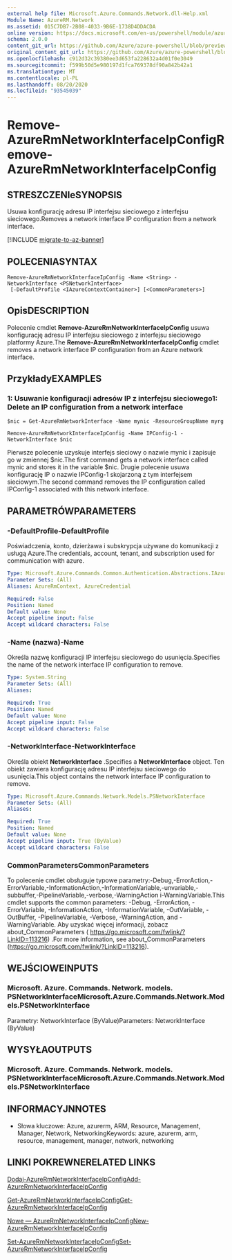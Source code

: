 ```yaml
---
external help file: Microsoft.Azure.Commands.Network.dll-Help.xml
Module Name: AzureRM.Network
ms.assetid: 015C7DB7-2B08-4033-9B6E-1738D4DDACDA
online version: https://docs.microsoft.com/en-us/powershell/module/azurerm.network/remove-azurermnetworkinterfaceipconfig
schema: 2.0.0
content_git_url: https://github.com/Azure/azure-powershell/blob/preview/src/ResourceManager/Network/Commands.Network/help/Remove-AzureRmNetworkInterfaceIpConfig.md
original_content_git_url: https://github.com/Azure/azure-powershell/blob/preview/src/ResourceManager/Network/Commands.Network/help/Remove-AzureRmNetworkInterfaceIpConfig.md
ms.openlocfilehash: c912d32c39380ee3d653fa228632a4d01f0e3049
ms.sourcegitcommit: f599b50d5e980197d1fca769378df90a842b42a1
ms.translationtype: MT
ms.contentlocale: pl-PL
ms.lasthandoff: 08/20/2020
ms.locfileid: "93545039"
---
```

# <span data-ttu-id="cfb70-101">Remove-AzureRmNetworkInterfaceIpConfig</span><span class="sxs-lookup"><span data-stu-id="cfb70-101">Remove-AzureRmNetworkInterfaceIpConfig</span></span>

## <span data-ttu-id="cfb70-102">STRESZCZENIe</span><span class="sxs-lookup"><span data-stu-id="cfb70-102">SYNOPSIS</span></span>
<span data-ttu-id="cfb70-103">Usuwa konfigurację adresu IP interfejsu sieciowego z interfejsu sieciowego.</span><span class="sxs-lookup"><span data-stu-id="cfb70-103">Removes a network interface IP configuration from a network interface.</span></span>

[!INCLUDE [migrate-to-az-banner](../../includes/migrate-to-az-banner.md)]

## <span data-ttu-id="cfb70-104">POLECENIA</span><span class="sxs-lookup"><span data-stu-id="cfb70-104">SYNTAX</span></span>

```
Remove-AzureRmNetworkInterfaceIpConfig -Name <String> -NetworkInterface <PSNetworkInterface>
 [-DefaultProfile <IAzureContextContainer>] [<CommonParameters>]
```

## <span data-ttu-id="cfb70-105">Opis</span><span class="sxs-lookup"><span data-stu-id="cfb70-105">DESCRIPTION</span></span>
<span data-ttu-id="cfb70-106">Polecenie cmdlet **Remove-AzureRmNetworkInterfaceIpConfig** usuwa konfigurację adresu IP interfejsu sieciowego z interfejsu sieciowego platformy Azure.</span><span class="sxs-lookup"><span data-stu-id="cfb70-106">The **Remove-AzureRmNetworkInterfaceIpConfig** cmdlet removes a network interface IP configuration from an Azure network interface.</span></span>

## <span data-ttu-id="cfb70-107">Przykłady</span><span class="sxs-lookup"><span data-stu-id="cfb70-107">EXAMPLES</span></span>

### <span data-ttu-id="cfb70-108">1: Usuwanie konfiguracji adresów IP z interfejsu sieciowego</span><span class="sxs-lookup"><span data-stu-id="cfb70-108">1: Delete an IP configuration from a network interface</span></span>
```
$nic = Get-AzureRmNetworkInterface -Name mynic -ResourceGroupName myrg

Remove-AzureRmNetworkInterfaceIpConfig -Name IPConfig-1 -NetworkInterface $nic
```

<span data-ttu-id="cfb70-109">Pierwsze polecenie uzyskuje interfejs sieciowy o nazwie mynic i zapisuje go w zmiennej $nic.</span><span class="sxs-lookup"><span data-stu-id="cfb70-109">The first command gets a network interface called mynic and stores it in the variable $nic.</span></span> <span data-ttu-id="cfb70-110">Drugie polecenie usuwa konfigurację IP o nazwie IPConfig-1 skojarzoną z tym interfejsem sieciowym.</span><span class="sxs-lookup"><span data-stu-id="cfb70-110">The second command removes the IP configuration called IPConfig-1 associated with this network interface.</span></span>

## <span data-ttu-id="cfb70-111">PARAMETRÓW</span><span class="sxs-lookup"><span data-stu-id="cfb70-111">PARAMETERS</span></span>

### <span data-ttu-id="cfb70-112">-DefaultProfile</span><span class="sxs-lookup"><span data-stu-id="cfb70-112">-DefaultProfile</span></span>
<span data-ttu-id="cfb70-113">Poświadczenia, konto, dzierżawa i subskrypcja używane do komunikacji z usługą Azure.</span><span class="sxs-lookup"><span data-stu-id="cfb70-113">The credentials, account, tenant, and subscription used for communication with azure.</span></span>

```yaml
Type: Microsoft.Azure.Commands.Common.Authentication.Abstractions.IAzureContextContainer
Parameter Sets: (All)
Aliases: AzureRmContext, AzureCredential

Required: False
Position: Named
Default value: None
Accept pipeline input: False
Accept wildcard characters: False
```

### <span data-ttu-id="cfb70-114">-Name (nazwa)</span><span class="sxs-lookup"><span data-stu-id="cfb70-114">-Name</span></span>
<span data-ttu-id="cfb70-115">Określa nazwę konfiguracji IP interfejsu sieciowego do usunięcia.</span><span class="sxs-lookup"><span data-stu-id="cfb70-115">Specifies the name of the network interface IP configuration to remove.</span></span>

```yaml
Type: System.String
Parameter Sets: (All)
Aliases:

Required: True
Position: Named
Default value: None
Accept pipeline input: False
Accept wildcard characters: False
```

### <span data-ttu-id="cfb70-116">-NetworkInterface</span><span class="sxs-lookup"><span data-stu-id="cfb70-116">-NetworkInterface</span></span>
<span data-ttu-id="cfb70-117">Określa obiekt **NetworkInterface** .</span><span class="sxs-lookup"><span data-stu-id="cfb70-117">Specifies a **NetworkInterface** object.</span></span>
<span data-ttu-id="cfb70-118">Ten obiekt zawiera konfigurację adresu IP interfejsu sieciowego do usunięcia.</span><span class="sxs-lookup"><span data-stu-id="cfb70-118">This object contains the network interface IP configuration to remove.</span></span>

```yaml
Type: Microsoft.Azure.Commands.Network.Models.PSNetworkInterface
Parameter Sets: (All)
Aliases:

Required: True
Position: Named
Default value: None
Accept pipeline input: True (ByValue)
Accept wildcard characters: False
```

### <span data-ttu-id="cfb70-119">CommonParameters</span><span class="sxs-lookup"><span data-stu-id="cfb70-119">CommonParameters</span></span>
<span data-ttu-id="cfb70-120">To polecenie cmdlet obsługuje typowe parametry:-Debug,-ErrorAction,-ErrorVariable,-InformationAction,-InformationVariable,-unvariable,-subbuffer,-PipelineVariable,-verbose,-WarningAction i-WarningVariable.</span><span class="sxs-lookup"><span data-stu-id="cfb70-120">This cmdlet supports the common parameters: -Debug, -ErrorAction, -ErrorVariable, -InformationAction, -InformationVariable, -OutVariable, -OutBuffer, -PipelineVariable, -Verbose, -WarningAction, and -WarningVariable.</span></span> <span data-ttu-id="cfb70-121">Aby uzyskać więcej informacji, zobacz about_CommonParameters ( https://go.microsoft.com/fwlink/?LinkID=113216) .</span><span class="sxs-lookup"><span data-stu-id="cfb70-121">For more information, see about_CommonParameters (https://go.microsoft.com/fwlink/?LinkID=113216).</span></span>

## <span data-ttu-id="cfb70-122">WEJŚCIOWE</span><span class="sxs-lookup"><span data-stu-id="cfb70-122">INPUTS</span></span>

### <span data-ttu-id="cfb70-123">Microsoft. Azure. Commands. Network. models. PSNetworkInterface</span><span class="sxs-lookup"><span data-stu-id="cfb70-123">Microsoft.Azure.Commands.Network.Models.PSNetworkInterface</span></span>
<span data-ttu-id="cfb70-124">Parametry: NetworkInterface (ByValue)</span><span class="sxs-lookup"><span data-stu-id="cfb70-124">Parameters: NetworkInterface (ByValue)</span></span>

## <span data-ttu-id="cfb70-125">WYSYŁA</span><span class="sxs-lookup"><span data-stu-id="cfb70-125">OUTPUTS</span></span>

### <span data-ttu-id="cfb70-126">Microsoft. Azure. Commands. Network. models. PSNetworkInterface</span><span class="sxs-lookup"><span data-stu-id="cfb70-126">Microsoft.Azure.Commands.Network.Models.PSNetworkInterface</span></span>

## <span data-ttu-id="cfb70-127">INFORMACYJN</span><span class="sxs-lookup"><span data-stu-id="cfb70-127">NOTES</span></span>
* <span data-ttu-id="cfb70-128">Słowa kluczowe: Azure, azurerm, ARM, Resource, Management, Manager, Network, Networking</span><span class="sxs-lookup"><span data-stu-id="cfb70-128">Keywords: azure, azurerm, arm, resource, management, manager, network, networking</span></span>

## <span data-ttu-id="cfb70-129">LINKI POKREWNE</span><span class="sxs-lookup"><span data-stu-id="cfb70-129">RELATED LINKS</span></span>

[<span data-ttu-id="cfb70-130">Dodaj-AzureRmNetworkInterfaceIpConfig</span><span class="sxs-lookup"><span data-stu-id="cfb70-130">Add-AzureRmNetworkInterfaceIpConfig</span></span>](./Add-AzureRmNetworkInterfaceIpConfig.md)

[<span data-ttu-id="cfb70-131">Get-AzureRmNetworkInterfaceIpConfig</span><span class="sxs-lookup"><span data-stu-id="cfb70-131">Get-AzureRmNetworkInterfaceIpConfig</span></span>](./Get-AzureRmNetworkInterfaceIpConfig.md)

[<span data-ttu-id="cfb70-132">Nowe — AzureRmNetworkInterfaceIpConfig</span><span class="sxs-lookup"><span data-stu-id="cfb70-132">New-AzureRmNetworkInterfaceIpConfig</span></span>](./New-AzureRmNetworkInterfaceIpConfig.md)

[<span data-ttu-id="cfb70-133">Set-AzureRmNetworkInterfaceIpConfig</span><span class="sxs-lookup"><span data-stu-id="cfb70-133">Set-AzureRmNetworkInterfaceIpConfig</span></span>](./Set-AzureRmNetworkInterfaceIpConfig.md)


